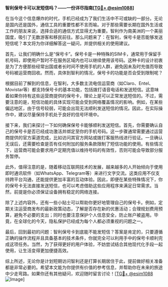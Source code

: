 **智利保号卡可以发短信吗？——一份详尽指南[[TG💪+ @esim1088](https://t.me/s/esim1088)]**

在当今这个信息爆炸的时代，手机已经成为了我们生活中不可或缺的一部分。无论是国内还是国外，通信工具的重要性都不言而喻。对于那些需要长期在国外生活或工作的朋友来说，选择合适的通信方式显得尤为重要。智利作为南美洲的一个美丽国度，吸引了无数游客和移民前往。那么问题来了：在智利，保号卡是否能够发送短信呢？本文将为你详细解答这一疑问，并提供相关的使用建议。

首先，让我们明确什么是“保号卡”。保号卡是一种特殊的SIM卡，通常用于保留手机号码，即使用户暂时不在服务区域内也可以继续使用该号码。这种卡的设计初衷是为了方便那些经常出国或者长时间不使用手机的人群，避免因未及时充值而导致号码被运营商回收。然而，具体到智利的情况，保号卡的功能是否会受到限制呢？

根据目前了解到的信息，在智利，大多数主流电信运营商（如Claro、Entel、Movistar等）都支持保号卡的基本功能，包括拨打语音电话和发送短信。这意味着如果你持有这些运营商提供的保号卡，理论上是可以正常发送短信的。不过，需要注意的是，短信功能的具体实现可能会受到网络覆盖情况的影响。例如，在某些偏远地区，由于信号较弱，可能会出现无法顺利发送短信的情况。因此，在实际操作中，建议尽量保持手机处于良好的信号环境中。

接下来，我们来探讨一下如何确保保号卡能够顺利发送短信。首先，你需要确认自己的保号卡是否已经成功激活并绑定至你的手机号码。这一步骤通常需要通过运营商提供的官方渠道完成，比如访问其官方网站或拨打客服热线进行验证。一旦确认无误后，还需要检查是否有任何附加的服务条款限制了短信功能的使用。有些情况下，运营商可能会要求用户定期充值以维持号码的有效性，否则可能会导致部分服务暂停。

此外，值得注意的是，随着移动互联网技术的发展，越来越多的人开始倾向于使用即时通讯软件（如WhatsApp、Telegram等）来进行文字交流。这类应用不仅支持跨平台沟通，还能提供更加丰富的互动体验。因此，即便在某些特殊情况下，你的保号卡无法直接发送短信，也可以考虑借助这些应用程序来满足日常需求。当然，前提是你必须保证设备拥有稳定的网络连接。

除了上述内容外，还有一些小贴士可以帮助你更好地管理自己的保号卡。例如，定期关注运营商发布的最新政策动态，了解是否存在新的优惠活动；合理规划费用预算，避免不必要的支出；同时也要注意保护个人信息安全，防止账户被盗用。毕竟，在全球化的今天，隐私保护已经成为每个人都必须重视的问题之一。

最后，回到最初的问题：智利保号卡到底能不能发短信？答案是肯定的，只要遵循正确的操作流程并且具备基本的技术条件，你就完全可以利用手中的保号卡顺利完成这项任务。当然，为了获得更好的用户体验，不妨尝试结合其他现代化手段一起使用，让生活变得更加便捷高效。

综上所述，无论你是计划短期访问智利还是打算长期居住于此，提前做好相关准备都是非常必要的。希望本文能为你提供有价值的参考信息，并帮助你在未来的旅途中少走弯路。如果你还有其他疑问，欢迎随时留言讨论！[[TG💪+ @esim1088](https://t.me/s/esim1088) ![Image](https://i.postimg.cc/4NQfJmqS/Snipaste-2025-05-13-00-14-12.png)]